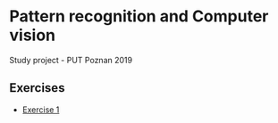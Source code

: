 # Pattern recognition and Computer vision
Study project - PUT Poznan 2019

## Exercises
* [Exercise 1](/exercise_1)


